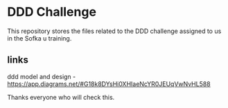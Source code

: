 # DDD Challenge
This repository stores the files related to the DDD challenge assigned to us in the Sofka u training.

## links
ddd model and design - https://app.diagrams.net/#G18k8DYsHi0XHIaeNcYR0JEUqVwNvHL588 

Thanks everyone who will check this.
